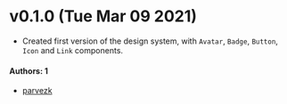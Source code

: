 # v0.1.0 (Tue Mar 09 2021)

- Created first version of the design system, with `Avatar`, `Badge`, `Button`, `Icon` and `Link` components.

#### Authors: 1

- [parvezk](https://github.com/parvezk/learnstorybook-design-system.git)
